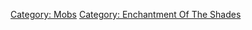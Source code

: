 [Category: Mobs](Category:_Mobs "wikilink") [Category: Enchantment Of
The Shades](Category:_Enchantment_Of_The_Shades "wikilink")
